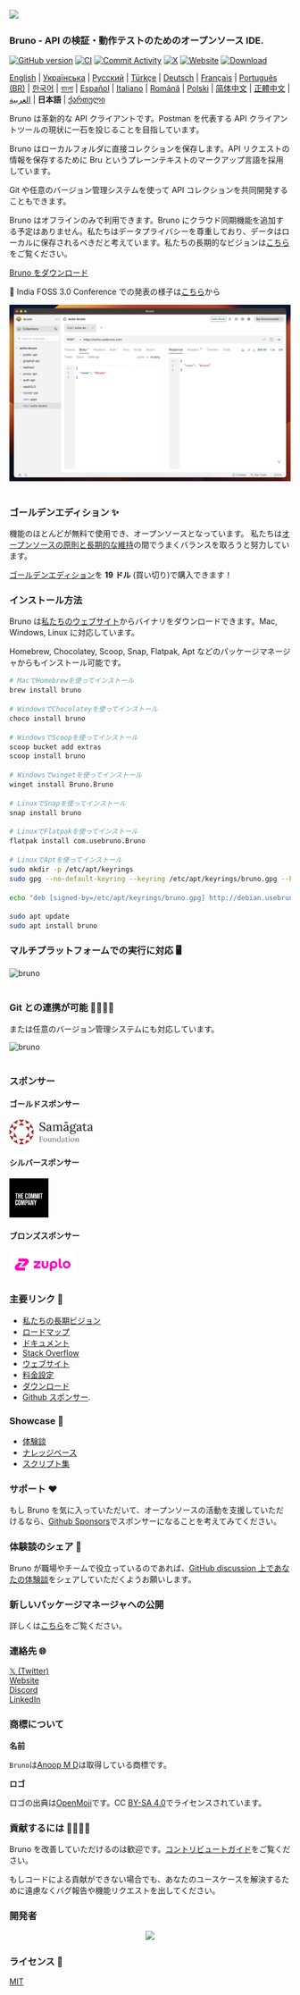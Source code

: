 <br />
<img src="../../assets/images/logo-transparent.png" width="80"/>

### Bruno - API の検証・動作テストのためのオープンソース IDE.

[![GitHub version](https://badge.fury.io/gh/usebruno%2Fbruno.svg)](https://badge.fury.io/gh/usebruno%bruno)
[![CI](https://github.com/usebruno/bruno/actions/workflows/tests.yml/badge.svg?branch=main)](https://github.com/usebruno/bruno/actions/workflows/tests.yml)
[![Commit Activity](https://img.shields.io/github/commit-activity/m/usebruno/bruno)](https://github.com/usebruno/bruno/pulse)
[![X](https://img.shields.io/twitter/follow/use_bruno?style=social&logo=x)](https://twitter.com/use_bruno)
[![Website](https://img.shields.io/badge/Website-Visit-blue)](https://www.usebruno.com)
[![Download](https://img.shields.io/badge/Download-Latest-brightgreen)](https://www.usebruno.com/downloads)

[English](../../readme.md)
| [Українська](./readme_ua.md)
| [Русский](./readme_ru.md)
| [Türkçe](./readme_tr.md)
| [Deutsch](./readme_de.md)
| [Français](./readme_fr.md)
| [Português (BR)](./readme_pt_br.md)
| [한국어](./readme_kr.md)
| [বাংলা](./readme_bn.md)
| [Español](./readme_es.md)
| [Italiano](./readme_it.md)
| [Română](./readme_ro.md)
| [Polski](./readme_pl.md)
| [简体中文](./readme_cn.md)
| [正體中文](./readme_zhtw.md)
| [العربية](./readme_ar.md)
| **日本語**
| [ქართული](./readme_ka.md)

Bruno は革新的な API クライアントです。Postman を代表する API クライアントツールの現状に一石を投じることを目指しています。

Bruno はローカルフォルダに直接コレクションを保存します。API リクエストの情報を保存するために Bru というプレーンテキストのマークアップ言語を採用しています。

Git や任意のバージョン管理システムを使って API コレクションを共同開発することもできます。

Bruno はオフラインのみで利用できます。Bruno にクラウド同期機能を追加する予定はありません。私たちはデータプライバシーを尊重しており、データはローカルに保存されるべきだと考えています。私たちの長期的なビジョンは[こちら](https://github.com/usebruno/bruno/discussions/269)をご覧ください。

[Bruno をダウンロード](https://www.usebruno.com/downloads)

📢 India FOSS 3.0 Conference での発表の様子は[こちら](https://www.youtube.com/watch?v=7bSMFpbcPiY)から

![bruno](/assets/images/landing-2.png) <br /><br />

### ゴールデンエディション ✨

機能のほとんどが無料で使用でき、オープンソースとなっています。
私たちは[オープンソースの原則と長期的な維持](https://github.com/usebruno/bruno/discussions/269)の間でうまくバランスを取ろうと努力しています。

[ゴールデンエディション](https://www.usebruno.com/pricing)を **19 ドル** (買い切り)で購入できます！

### インストール方法

Bruno は[私たちのウェブサイト](https://www.usebruno.com/downloads)からバイナリをダウンロードできます。Mac, Windows, Linux に対応しています。

Homebrew, Chocolatey, Scoop, Snap, Flatpak, Apt などのパッケージマネージャからもインストール可能です。

```sh
# MacでHomebrewを使ってインストール
brew install bruno

# WindowsでChocolateyを使ってインストール
choco install bruno

# WindowsでScoopを使ってインストール
scoop bucket add extras
scoop install bruno

# Windowsでwingetを使ってインストール
winget install Bruno.Bruno

# LinuxでSnapを使ってインストール
snap install bruno

# LinuxでFlatpakを使ってインストール
flatpak install com.usebruno.Bruno

# LinuxでAptを使ってインストール
sudo mkdir -p /etc/apt/keyrings
sudo gpg --no-default-keyring --keyring /etc/apt/keyrings/bruno.gpg --keyserver keyserver.ubuntu.com --recv-keys 9FA6017ECABE0266

echo "deb [signed-by=/etc/apt/keyrings/bruno.gpg] http://debian.usebruno.com/ bruno stable" | sudo tee /etc/apt/sources.list.d/bruno.list

sudo apt update
sudo apt install bruno
```

### マルチプラットフォームでの実行に対応 🖥️

![bruno](/assets/images/run-anywhere.png) <br /><br />

### Git との連携が可能 👩‍💻🧑‍💻

または任意のバージョン管理システムにも対応しています。

![bruno](/assets/images/version-control.png) <br /><br />

### スポンサー

#### ゴールドスポンサー

<img src="../../assets/images/sponsors/samagata.png" width="150"/>

#### シルバースポンサー

<img src="../../assets/images/sponsors/commit-company.png" width="70"/>

#### ブロンズスポンサー

<a href="https://zuplo.link/bruno">
    <img src="../../assets/images/sponsors/zuplo.png" width="120"/>
</a>

### 主要リンク 📌

- [私たちの長期ビジョン](https://github.com/usebruno/bruno/discussions/269)
- [ロードマップ](https://github.com/usebruno/bruno/discussions/384)
- [ドキュメント](https://docs.usebruno.com)
- [Stack Overflow](https://stackoverflow.com/questions/tagged/bruno)
- [ウェブサイト](https://www.usebruno.com)
- [料金設定](https://www.usebruno.com/pricing)
- [ダウンロード](https://www.usebruno.com/downloads)
- [Github スポンサー](https://github.com/sponsors/helloanoop).

### Showcase 🎥

- [体験談](https://github.com/usebruno/bruno/discussions/343)
- [ナレッジベース](https://github.com/usebruno/bruno/discussions/386)
- [スクリプト集](https://github.com/usebruno/bruno/discussions/385)

### サポート ❤️

もし Bruno を気に入っていただいて、オープンソースの活動を支援していただけるなら、[Github Sponsors](https://github.com/sponsors/helloanoop)でスポンサーになることを考えてみてください。

### 体験談のシェア 📣

Bruno が職場やチームで役立っているのであれば、[GitHub discussion 上であなたの体験談](https://github.com/usebruno/bruno/discussions/343)をシェアしていただくようお願いします。

### 新しいパッケージマネージャへの公開

詳しくは[こちら](../publishing/publishing_ja.md)をご覧ください。

### 連絡先 🌐

[𝕏 (Twitter)](https://twitter.com/use_bruno) <br />
[Website](https://www.usebruno.com) <br />
[Discord](https://discord.com/invite/KgcZUncpjq) <br />
[LinkedIn](https://www.linkedin.com/company/usebruno)

### 商標について

**名前**

`Bruno`は[Anoop M D](https://www.helloanoop.com/)は取得している商標です。

**ロゴ**

ロゴの出典は[OpenMoji](https://openmoji.org/library/emoji-1F436/)です。CC [BY-SA 4.0](https://creativecommons.org/licenses/by-sa/4.0/)でライセンスされています。

### 貢献するには 👩‍💻🧑‍💻

Bruno を改善していただけるのは歓迎です。[コントリビュートガイド](../contributing/contributing_ja.md)をご覧ください。

もしコードによる貢献ができない場合でも、あなたのユースケースを解決するために遠慮なくバグ報告や機能リクエストを出してください。

### 開発者

<div align="center">
    <a href="https://github.com/usebruno/bruno/graphs/contributors">
        <img src="https://contrib.rocks/image?repo=usebruno/bruno" />
    </a>
</div>

### ライセンス 📄

[MIT](../../license.md)
